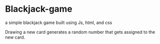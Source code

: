 # Blackjack-game
a simple blackjack game built using Js, html, and css

Drawing a  new card generates a random number that gets assigned to the new card.
